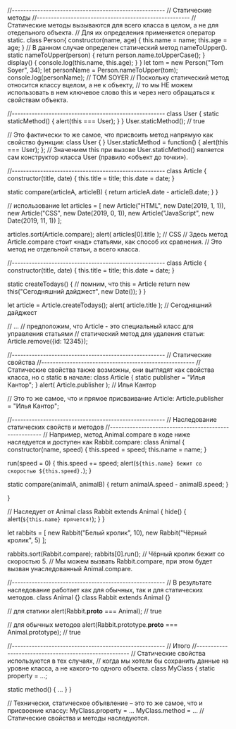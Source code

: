 //------------------------------------------------------
// Статические методы
//------------------------------------------------------
// Статические методы вызываются для всего класса в целом, а не для отедельного объекта.
// Для их определения применяется оператор static.
class Person{
constructor(name, age) {
this.name = name;
this.age = age;
}
// В данном случае определен статический метод nameToUpper().
static nameToUpper(person) {
return person.name.toUpperCase();
}
display() {
console.log(this.name, this.age);
}
}
let tom = new Person("Tom Soyer", 34);
let personName = Person.nameToUpper(tom);
console.log(personName); // TOM SOYER
// Поскольку статический метод относится классу вцелом, а не к объекту,
// то мы НЕ можем использовать в нем ключевое слово this и через него обращаться к свойствам объекта.

//------------------------------------------------------
class User {
static staticMethod() {
alert(this === User);
}
}
User.staticMethod(); // true

// Это фактически то же самое, что присвоить метод напрямую как свойство функции:
class User { }
User.staticMethod = function() {
alert(this === User);
};
// Значением this при вызове User.staticMethod() является сам конструктор класса User (правило «объект до точки»).

//------------------------------------------------------
class Article {
constructor(title, date) {
this.title = title;
this.date = date;
}

static compare(articleA, articleB) {
return articleA.date - articleB.date;
}
}

// использование
let articles = [
new Article("HTML", new Date(2019, 1, 1)),
new Article("CSS", new Date(2019, 0, 1)),
new Article("JavaScript", new Date(2019, 11, 1))
];

articles.sort(Article.compare);
alert( articles[0].title ); // CSS
// Здесь метод Article.compare стоит «над» статьями, как способ их сравнения.
// Это метод не отдельной статьи, а всего класса.

//------------------------------------------------------
class Article {
constructor(title, date) {
this.title = title;
this.date = date;
}

static createTodays() {
// помним, что this = Article
return new this("Сегодняшний дайджест", new Date());
}
}

let article = Article.createTodays();
alert( article.title ); // Сегодняшний дайджест

// ...
// предположим, что Article - это специальный класс для управления статьями
// статический метод для удаления статьи:
Article.remove({id: 12345});

//------------------------------------------------------
// Статические свойства
//------------------------------------------------------
// Статические свойства также возможны, они выглядят как свойства класса, но с static в начале:
class Article {
static publisher = "Илья Кантор";
}
alert( Article.publisher ); // Илья Кантор

// Это то же самое, что и прямое присваивание Article:
Article.publisher = "Илья Кантор";

//------------------------------------------------------
// Наследование статических свойств и методов
//------------------------------------------------------
// Например, метод Animal.compare в коде ниже наследуется и доступен как Rabbit.compare:
class Animal {
constructor(name, speed) {
this.speed = speed;
this.name = name;
}

run(speed = 0) {
this.speed += speed;
alert(`${this.name} бежит со скоростью ${this.speed}.`);
}

static compare(animalA, animalB) {
return animalA.speed - animalB.speed;
}

}

// Наследует от Animal
class Rabbit extends Animal {
hide() {
alert(`${this.name} прячется!`);
}
}

let rabbits = [
new Rabbit("Белый кролик", 10),
new Rabbit("Чёрный кролик", 5)
];

rabbits.sort(Rabbit.compare);
rabbits[0].run(); // Чёрный кролик бежит со скоростью 5.
// Мы можем вызвать Rabbit.compare, при этом будет вызван унаследованный Animal.compare.

//------------------------------------------------------
// В результате наследование работает как для обычных, так и для статических методов.
class Animal {}
class Rabbit extends Animal {}

// для статики
alert(Rabbit.__proto__ === Animal); // true

// для обычных методов
alert(Rabbit.prototype.__proto__ === Animal.prototype); // true

//------------------------------------------------------
// Итого
//------------------------------------------------------
// Статические свойства используются в тех случаях,
// когда мы хотели бы сохранить данные на уровне класса, а не какого-то одного объекта.
class MyClass {
static property = ...;

static method() {
...
}
}

// Технически, статическое объявление – это то же самое, что и присвоение классу:
MyClass.property = ...
MyClass.method = ...
// Статические свойства и методы наследуются.




